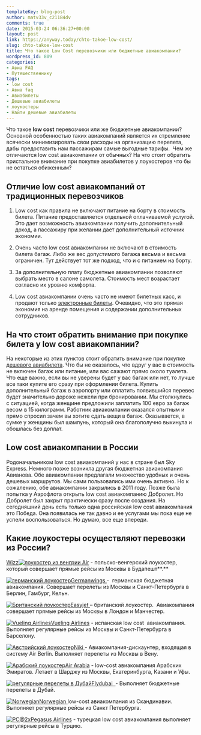```yaml
---
templateKey: blog-post
author: matv33v_c21184dv
comments: true
date: 2015-03-24 06:36:27+00:00
layout: post
link: https://anyway.today/chto-takoe-low-cost/
slug: chto-takoe-low-cost
title: Что такое Low Cost перевозчики или бюджетные авиакомпании?
wordpress_id: 809
categories:
- Авиа FAQ
- Путешественнику
tags:
- low cost
- Авиа faq
- Авиабилеты
- Дешевые авиабилеты
- лоукостеры
- Найти дешевые авиабилеты
---
```


Что такое **low cost** перевозчики или же бюджетные авиакомпании?  Основной особенностью таких авиакомпаний является их стремление всячески минимизировать свои расходы на организацию перелета, дабы предоставить нам пассажирам самые выгодные тарифы.  Чем же отличаются low cost авиакомпании от обычных? На что стоит обратить пристальное внимание при покупке авиабилетов у лоукостеров что бы не остаться обиженным?




<!-- more -->





## Отличие low cost авиакомпаний от традиционных перевозчиков





	
  1. Low cost как правила не включают питание на борту в стоимость билета. Питание предоставляется отдельной оплачиваемой услугой. Это дает возможность авиакомпании получить дополнительный доход, а пассажиру при желании дает дополнительный источник экономии.

	
  2. Очень часто low cost авиакомпании не включают в стоимость билета багаж. Либо же вес допустимого багажа весьма и весьма ограничен. Тут действует тот же подход, что и с питанием на борту.

	
  3. За дополнительную плату бюджетные авиакомпании позволяют выбрать место в салоне самолета. Стоимость мест возрастает согласно их уровню комфорта.

	
  4. Low cost авиакомпании очень часто не имеют билетных касс, и продают только [электронные билеты](http://anyway.today/kak-naiti-deshevie-aviabileti/). Очевидно, что это прямая экономия на аренде помещения и содержании дополнительных сотрудников.




## На что стоит обратить внимание при покупке билета у low cost авиакомпании?




На некоторые из этих пунктов стоит обратить внимание при покупке [дешевого авиабилета](http://anyway.today/kak-naiti-deshevie-aviabileti/). Что бы не оказалось, что вдруг у вас в стоимость не включен багаж или питание, или вас сажают прямо около туалета. Что еще важно, если вы не уверены будет у вас багаж или нет, то лучше все таки купите его сразу при оформлении билета. Купить дополнительный багаж в аэропорту или оплатить появившийся перевес будет значительно дороже нежели при бронировании. Мы столкнулись с ситуацией, когда женщине предложили заплатить 100 евро за багаж весом в 15 килограмм. Работник авиакомпании оказался опытным и прямо спросил зачем вы хотите сдать вещи в багаж. Оказывается, в сумке у женщины был шампунь, который она благополучно выкинула и обошлась без доплат.





## **Low cost авиакомпании в России**




Родоначальником low cost авиакомпаний у нас в стране был Sky Express. Немного позже возникла другая бюджетная авиакомпания  Авианова. Обе авиакомпании предлагали множество удобных и очень дешевых маршрутов. Мы сами пользовались ими очень активно. Но к сожалению, обе авиакомпании закрылись в 2011 году. Позже была попытка у Аэрофлота открыть low cost авиакомпанию Добролет. Но Добролет был закрыт практически сразу после создания. На сегодняшний день есть только одна российская low cost авиакомпания это Победа. Она появилась не так давно и ее услугами мы пока еще не успели воспользоваться. Но думаю, все еще впереди.





## Какие лоукостеры осуществляют перевозки из России?




[Wizz![лоукостер из венгрии](http://anyway.today/wp-content/uploads/2015/03/W6@2x.png) Air](https://wizzair.com) - польско-венгерский лоукостер, который совершает прямые рейсы из Москвы в Будапешт**.**




[![германский лоукостер](http://anyway.today/wp-content/uploads/2015/03/4U@2x.png)Germanwings ](Http://germanwings.com)-  германская бюджетная авиакомпания. Совершает перелеты из Москвы и Санкт-Петербурга в Берлин, Гамбург, Кельн. 




[![Британский лоукостер](http://anyway.today/wp-content/uploads/2015/03/U2@2x.png)Easyjet ](Http://easyjet.com)– британский лоукостер.  Авиакомпания совершает прямые рейсы из Москвы в Лондон и Манчестер.




[![Vueling Airlines](http://anyway.today/wp-content/uploads/2015/03/VY@2x.png)](http://anyway.today/wp-content/uploads/2015/03/VY@2x.png)[Vueling Airlines](Http://vueling.com) - испанская low cost  авиакомпания. Выполняет регулярные рейсы из Москвы и Санкт-Петербурга в Барселону. 




[ ![Австрийский лоукостер](http://anyway.today/wp-content/uploads/2015/03/HG@2x.png)Niki ](Http://flyniki.com)- Авиакомпания-дискаунтер, входящая в систему Air Berlin. Выполняет перелеты из Москвы в Вену.




[![Арабский лоукостер](http://anyway.today/wp-content/uploads/2015/03/G9@2x.png)](http://anyway.today/wp-content/uploads/2015/03/G9@2x.png)[Air Arabia](Http://airarabia.com) - low-cost авиакомпания Арабских Эмиратов. Летает в Шарджу из Москвы, Екатеринбурга, Казани и Уфы.




[ ![регулярные перелеты в Дубай](http://anyway.today/wp-content/uploads/2015/03/FZ@2x.png)Flydubai  ](Http://flydubai.com)- Выполняет бюджетные перелеты в Дубай.




[ ![Norwegian](http://anyway.today/wp-content/uploads/2015/03/DY@2x.png)Norwegian ](Http://norwegian.com)low-cost авиакомпания из Скандинавии. Выполняет регулярные рейсы из Санкт Петербурга.


[![PC@2x](http://anyway.today/wp-content/uploads/2015/03/PC@2x.png)](http://anyway.today/wp-content/uploads/2015/03/PC@2x.png)[Pegasus Airlines](Http://flypgs.com) - турецкая low cost авиакомпания выполняет регулярные рейсы в Турцию.
